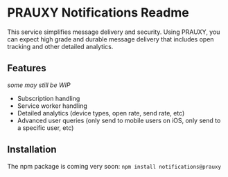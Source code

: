 # PRAUXY Notifications Readme
This service simplifies message delivery and security. Using PRAUXY, you can expect high grade and durable message delivery that includes open tracking and other detailed analytics. 

## Features
_some may still be WIP_
* Subscription handling
* Service worker handling
* Detailed analytics (device types, open rate, send rate, etc)
* Advanced user queries (only send to mobile users on iOS, only send to a specific user, etc)

## Installation 
The npm package is coming very soon:
`npm install notifications@prauxy`